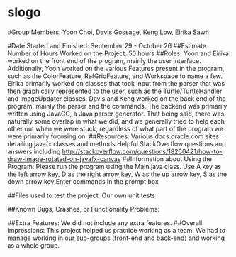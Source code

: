 slogo
=====


#Group Members: 
	Yoon Choi, Davis Gossage, Keng Low, Eirika Sawh


#Date Started and Finished: 
	September 29 - October 26
##Estimate Number of Hours Worked on the Project:
	50 hours
##Roles:
           	Yoon and Eirika worked on the front end of the program, mainly the user interface.  Additionally, Yoon worked on the various Features present in the program, such as the ColorFeature, RefGridFeature, and Workspace to name a few.  Eirika primarily worked on classes that took input from the parser that was then graphically represented to the user, such as the Turtle/TurtleHandler and ImageUpdater classes.  Davis and Keng worked on the back end of the program, mainly the parser and the commands.  The backend was primarily written using JavaCC, a Java parser generator.
           	That being said, there was naturally some overlap in what we did, and we generally tried to help each other out when we were stuck, regardless of what part of the program we were primarily focusing on.
##Resources:
           	Various docs.oracle.com sites detailing javafx classes and methods
           	Helpful StackOverflow questions and answers including http://stackoverflow.com/questions/18260421/how-to-draw-image-rotated-on-javafx-canvas 
##Information about Using the Program:
	Please run the program using the Main.java class. 
	Use A key as the left arrow key, D as the right arrow key, 
	W as the up arrow key, S as the down arrow key
	Enter commands in the prompt box

##Files used to test the project:
	Our own unit tests

##Known Bugs, Crashes, or Functionality Problems:

##Extra Features: 
	We did not include any extra features.
##Overall Impressions:
	This project helped us practice working as a team. We had to manage working in our sub-groups (front-end and back-end) and working as a whole group. 
